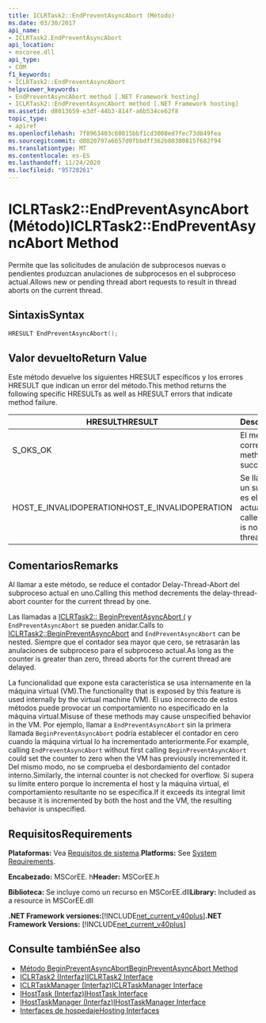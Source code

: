 ```yaml
---
title: ICLRTask2::EndPreventAsyncAbort (Método)
ms.date: 03/30/2017
api_name:
- ICLRTask2.EndPreventAsyncAbort
api_location:
- mscoree.dll
api_type:
- COM
f1_keywords:
- ICLRTask2::EndPreventAsyncAbort
helpviewer_keywords:
- EndPreventAsyncAbort method [.NET Framework hosting]
- ICLRTask2::EndPreventAsyncAbort method [.NET Framework hosting]
ms.assetid: d8013659-e3df-44b3-814f-a6b534ce62f8
topic_type:
- apiref
ms.openlocfilehash: 7f8963403c60815bbf1cd3008ed7fec73d849fea
ms.sourcegitcommit: d8020797a6657d0fbbdff362b80300815f682f94
ms.translationtype: MT
ms.contentlocale: es-ES
ms.lasthandoff: 11/24/2020
ms.locfileid: "95720261"
---
```

# <a name="iclrtask2endpreventasyncabort-method"></a><span data-ttu-id="20769-102">ICLRTask2::EndPreventAsyncAbort (Método)</span><span class="sxs-lookup"><span data-stu-id="20769-102">ICLRTask2::EndPreventAsyncAbort Method</span></span>

<span data-ttu-id="20769-103">Permite que las solicitudes de anulación de subprocesos nuevas o pendientes produzcan anulaciones de subprocesos en el subproceso actual.</span><span class="sxs-lookup"><span data-stu-id="20769-103">Allows new or pending thread abort requests to result in thread aborts on the current thread.</span></span>  
  
## <a name="syntax"></a><span data-ttu-id="20769-104">Sintaxis</span><span class="sxs-lookup"><span data-stu-id="20769-104">Syntax</span></span>  
  
```cpp  
HRESULT EndPreventAsyncAbort();  
```  
  
## <a name="return-value"></a><span data-ttu-id="20769-105">Valor devuelto</span><span class="sxs-lookup"><span data-stu-id="20769-105">Return Value</span></span>  

 <span data-ttu-id="20769-106">Este método devuelve los siguientes HRESULT específicos y los errores HRESULT que indican un error del método.</span><span class="sxs-lookup"><span data-stu-id="20769-106">This method returns the following specific HRESULTs as well as HRESULT errors that indicate method failure.</span></span>  
  
|<span data-ttu-id="20769-107">HRESULT</span><span class="sxs-lookup"><span data-stu-id="20769-107">HRESULT</span></span>|<span data-ttu-id="20769-108">Descripción</span><span class="sxs-lookup"><span data-stu-id="20769-108">Description</span></span>|  
|-------------|-----------------|  
|<span data-ttu-id="20769-109">S_OK</span><span class="sxs-lookup"><span data-stu-id="20769-109">S_OK</span></span>|<span data-ttu-id="20769-110">El método se completó correctamente.</span><span class="sxs-lookup"><span data-stu-id="20769-110">The method completed successfully.</span></span>|  
|<span data-ttu-id="20769-111">HOST_E_INVALIDOPERATION</span><span class="sxs-lookup"><span data-stu-id="20769-111">HOST_E_INVALIDOPERATION</span></span>|<span data-ttu-id="20769-112">Se llamó al método en un subproceso que no es el subproceso actual.</span><span class="sxs-lookup"><span data-stu-id="20769-112">The method was called on a thread which is not the current thread.</span></span>|  
  
## <a name="remarks"></a><span data-ttu-id="20769-113">Comentarios</span><span class="sxs-lookup"><span data-stu-id="20769-113">Remarks</span></span>  

 <span data-ttu-id="20769-114">Al llamar a este método, se reduce el contador Delay-Thread-Abort del subproceso actual en uno.</span><span class="sxs-lookup"><span data-stu-id="20769-114">Calling this method decrements the delay-thread-abort counter for the current thread by one.</span></span>  
  
 <span data-ttu-id="20769-115">Las llamadas a [ICLRTask2:: BeginPreventAsyncAbort (](iclrtask2-beginpreventasyncabort-method.md) y `EndPreventAsyncAbort` se pueden anidar.</span><span class="sxs-lookup"><span data-stu-id="20769-115">Calls to [ICLRTask2::BeginPreventAsyncAbort](iclrtask2-beginpreventasyncabort-method.md) and `EndPreventAsyncAbort` can be nested.</span></span> <span data-ttu-id="20769-116">Siempre que el contador sea mayor que cero, se retrasarán las anulaciones de subproceso para el subproceso actual.</span><span class="sxs-lookup"><span data-stu-id="20769-116">As long as the counter is greater than zero, thread aborts for the current thread are delayed.</span></span>  
  
 <span data-ttu-id="20769-117">La funcionalidad que expone esta característica se usa internamente en la máquina virtual (VM).</span><span class="sxs-lookup"><span data-stu-id="20769-117">The functionality that is exposed by this feature is used internally by the virtual machine (VM).</span></span> <span data-ttu-id="20769-118">El uso incorrecto de estos métodos puede provocar un comportamiento no especificado en la máquina virtual.</span><span class="sxs-lookup"><span data-stu-id="20769-118">Misuse of these methods may cause unspecified behavior in the VM.</span></span> <span data-ttu-id="20769-119">Por ejemplo, llamar a `EndPreventAsyncAbort` sin la primera llamada `BeginPreventAsyncAbort` podría establecer el contador en cero cuando la máquina virtual lo ha incrementado anteriormente.</span><span class="sxs-lookup"><span data-stu-id="20769-119">For example, calling `EndPreventAsyncAbort` without first calling `BeginPreventAsyncAbort` could set the counter to zero when the VM has previously incremented it.</span></span> <span data-ttu-id="20769-120">Del mismo modo, no se comprueba el desbordamiento del contador interno.</span><span class="sxs-lookup"><span data-stu-id="20769-120">Similarly, the internal counter is not checked for overflow.</span></span> <span data-ttu-id="20769-121">Si supera su límite entero porque lo incrementa el host y la máquina virtual, el comportamiento resultante no se especifica.</span><span class="sxs-lookup"><span data-stu-id="20769-121">If it exceeds its integral limit because it is incremented by both the host and the VM, the resulting behavior is unspecified.</span></span>  
  
## <a name="requirements"></a><span data-ttu-id="20769-122">Requisitos</span><span class="sxs-lookup"><span data-stu-id="20769-122">Requirements</span></span>  

 <span data-ttu-id="20769-123">**Plataformas:** Vea [Requisitos de sistema](../../get-started/system-requirements.md).</span><span class="sxs-lookup"><span data-stu-id="20769-123">**Platforms:** See [System Requirements](../../get-started/system-requirements.md).</span></span>  
  
 <span data-ttu-id="20769-124">**Encabezado:** MSCorEE. h</span><span class="sxs-lookup"><span data-stu-id="20769-124">**Header:** MSCorEE.h</span></span>  
  
 <span data-ttu-id="20769-125">**Biblioteca:** Se incluye como un recurso en MSCorEE.dll</span><span class="sxs-lookup"><span data-stu-id="20769-125">**Library:** Included as a resource in MSCorEE.dll</span></span>  
  
 <span data-ttu-id="20769-126">**.NET Framework versiones:**[!INCLUDE[net_current_v40plus](../../../../includes/net-current-v40plus-md.md)]</span><span class="sxs-lookup"><span data-stu-id="20769-126">**.NET Framework Versions:** [!INCLUDE[net_current_v40plus](../../../../includes/net-current-v40plus-md.md)]</span></span>  
  
## <a name="see-also"></a><span data-ttu-id="20769-127">Consulte también</span><span class="sxs-lookup"><span data-stu-id="20769-127">See also</span></span>

- [<span data-ttu-id="20769-128">Método BeginPreventAsyncAbort</span><span class="sxs-lookup"><span data-stu-id="20769-128">BeginPreventAsyncAbort Method</span></span>](iclrtask2-beginpreventasyncabort-method.md)
- [<span data-ttu-id="20769-129">ICLRTask2 (Interfaz)</span><span class="sxs-lookup"><span data-stu-id="20769-129">ICLRTask2 Interface</span></span>](iclrtask2-interface.md)
- [<span data-ttu-id="20769-130">ICLRTaskManager (Interfaz)</span><span class="sxs-lookup"><span data-stu-id="20769-130">ICLRTaskManager Interface</span></span>](iclrtaskmanager-interface.md)
- [<span data-ttu-id="20769-131">IHostTask (Interfaz)</span><span class="sxs-lookup"><span data-stu-id="20769-131">IHostTask Interface</span></span>](ihosttask-interface.md)
- [<span data-ttu-id="20769-132">IHostTaskManager (Interfaz)</span><span class="sxs-lookup"><span data-stu-id="20769-132">IHostTaskManager Interface</span></span>](ihosttaskmanager-interface.md)
- [<span data-ttu-id="20769-133">Interfaces de hospedaje</span><span class="sxs-lookup"><span data-stu-id="20769-133">Hosting Interfaces</span></span>](hosting-interfaces.md)
